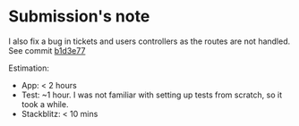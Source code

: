 # Submission's note

I also fix a bug in tickets and users controllers as the routes are not handled. See commit [b1d3e77](https://github.com/Andrewnt219/nrwl-coding-assignment/commit/b1d3e776b7d99798fab3c2101893ecc60004578c)

Estimation:

- App: < 2 hours
- Test: ~1 hour. I was not familiar with setting up tests from scratch, so it took a while.
- Stackblitz: < 10 mins
